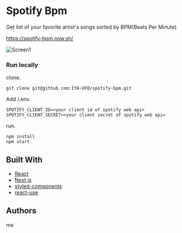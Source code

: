 # Spotify Bpm

Get list of your favorite artist's songs sorted by BPM(Beats Per Minute)

https://spotify-bpm.now.sh/

![Screen1](https://user-images.githubusercontent.com/18011155/69002800-7c373480-0939-11ea-91f2-477b29c480ab.png)

### Run locally

clone.

```
git clone git@github.com:IYA-UFO/spotify-bpm.git
```

Add /.env.

```
SPOTIFY_CLIENT_ID=<your client id of spotify web api>
SPOTIFY_CLIENT_SECRET=<your client secret of spotify web api>
```

run.

```
npm install
npm start
```

## Built With

- [React](https://reactjs.org/)
- [Next.js](https://nextjs.org/)
- [styled-components](https://www.styled-components.com/)
- [react-use](https://github.com/streamich/react-use)

## Authors

me
